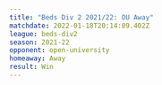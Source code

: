```yaml
---
title: "Beds Div 2 2021/22: OU Away"
matchdate: 2022-01-18T20:14:09.402Z
league: beds-div2
season: 2021-22
opponent: open-university
homeaway: Away
result: Win
---
```

